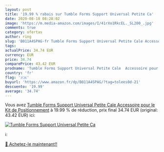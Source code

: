```yaml
---
layout: post
title: '19.99 % rabais sur Tumble Forms Support Universal Petite Ca'
date: 2020-08-10 08:28:02
image: 'https://m.media-amazon.com/images/I/41rXo1RkcEL._SL200_.jpg'
comments: true
category: ofertas
author: ring
slug: 'B011A4SPAG-fr Tumble Forms Support Universal Petite Cale Accessoire pour...'
tags: 
actualPrice: 34.74 EUR
currency: EUR
price: 34.74
comparePrice: 43.42 EUR
prodname: 'Tumble Forms Support Universal Petite Cale  Accessoire pour le Kit de Positionnement'
country: 'fr'
flag: '🇫🇷'
buyurl: 'https://www.amazon.fr/dp/B011A4SPAG/?tag=tolees0d-21'
descuento: '19.99'
average: '34.74'
---
```


Vous avez [Tumble Forms Support Universal Petite Cale  Accessoire pour le Kit de Positionnement](https://www.amazon.fr/dp/B011A4SPAG/?tag=tolees0d-21)  à  19.99 % de réduction, prix final  34.74 EUR (original: 43.42 EUR) ici:

[![Tumble Forms Support Universal Petite Ca](https://m.media-amazon.com/images/I/41rXo1RkcEL._SL200_.jpg)](https://www.amazon.fr/dp/B011A4SPAG/?tag=tolees0d-21)

ℹ️:


[🛒 Achetez-le maintenant!!](https://www.amazon.fr/dp/B011A4SPAG/?tag=tolees0d-21)
